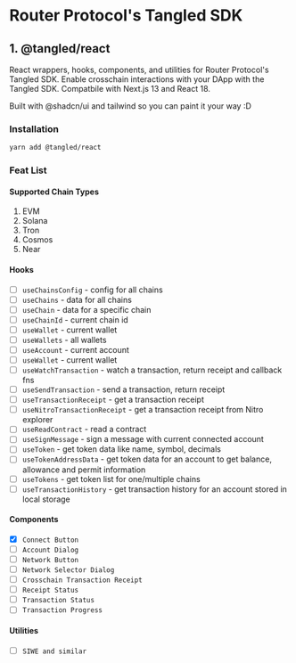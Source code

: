 # Router Protocol's Tangled SDK

## 1. @tangled/react

React wrappers, hooks, components, and utilities for Router Protocol's Tangled SDK.
Enable crosschain interactions with your DApp with the Tangled SDK. Compatbile with Next.js 13 and React 18.

Built with @shadcn/ui and tailwind so you can paint it your way :D

### Installation

```sh
yarn add @tangled/react
```

### Feat List

#### Supported Chain Types

1. EVM
2. Solana
3. Tron
4. Cosmos
5. Near

#### Hooks

- [ ] `useChainsConfig` - config for all chains
- [ ] `useChains` - data for all chains
- [ ] `useChain` - data for a specific chain
- [ ] `useChainId` - current chain id
- [ ] `useWallet` - current wallet
- [ ] `useWallets` - all wallets
- [ ] `useAccount` - current account
- [ ] `useWallet` - current wallet
- [ ] `useWatchTransaction` - watch a transaction, return receipt and callback fns
- [ ] `useSendTransaction` - send a transaction, return receipt
- [ ] `useTransactionReceipt` - get a transaction receipt
- [ ] `useNitroTransactionReceipt` - get a transaction receipt from Nitro explorer
- [ ] `useReadContract` - read a contract
- [ ] `useSignMessage` - sign a message with current connected account
- [ ] `useToken` - get token data like name, symbol, decimals
- [ ] `useTokenAddressData` - get token data for an account to get balance, allowance and permit information
- [ ] `useTokens` - get token list for one/multiple chains
- [ ] `useTransactionHistory` - get transaction history for an account stored in local storage

#### Components

- [x] `Connect Button`
- [ ] `Account Dialog`
- [ ] `Network Button`
- [ ] `Network Selector Dialog`
- [ ] `Crosschain Transaction Receipt`
- [ ] `Receipt Status`
- [ ] `Transaction Status`
- [ ] `Transaction Progress`

#### Utilities

- [ ] `SIWE and similar`
